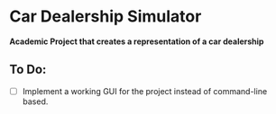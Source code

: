 # Car Dealership Simulator
**Academic Project that creates a representation of a car dealership**
## To Do:
- [ ] Implement a working GUI for the project instead of command-line based.









